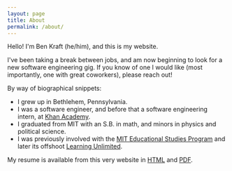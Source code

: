 ```yaml
---
layout: page
title: About
permalink: /about/
---
```


Hello! I'm Ben Kraft (he/him), and this is my website.

I've been taking a break between jobs, and am now beginning to look for a new software engineering gig. If you know of one I would like (most importantly, one with great coworkers), please reach out!

By way of biographical snippets:

* I grew up in Bethlehem, Pennsylvania.
* I was a software engineer, and before that a software engineering intern, at [Khan Academy](https://khanacademy.org).
* I graduated from MIT with an S.B. in math, and minors in physics and political science.
* I was previously involved with the [MIT Educational Studies Program](https://esp.mit.edu) and later its offshoot [Learning Unlimited](https://www.learningu.org).

My resume is available from this very website in [HTML](/resume/) and [PDF](/files/resume.pdf).
